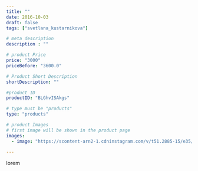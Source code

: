 ```yaml
---
title: ""
date: 2016-10-03
draft: false
tags: ["svetlana_kustarnikova"]

# meta description
description : ""

# product Price
price: "3000"
priceBefore: "3600.0"

# Product Short Description
shortDescription: ""

#product ID
productID: "BLGhvISAkgs"

# type must be "products"
type: "products"

# product Images
# first image will be shown in the product page
images:
  - image: "https://scontent-arn2-1.cdninstagram.com/v/t51.2885-15/e35/14574259_862014997269475_1735600102539526144_n.jpg?tp=1&_nc_ht=scontent-arn2-1.cdninstagram.com&_nc_cat=107&_nc_ohc=VE_bZNT7_VsAX_uLod7&ccb=7-4&oh=1d1be240941a5930ed0e95d41fae2e33&oe=60830906&ig_cache_key=MTM1MjkxNzExMjMxMzc1OTc4OA%3D%3D.2-ccb7-4"

---
```

lorem
